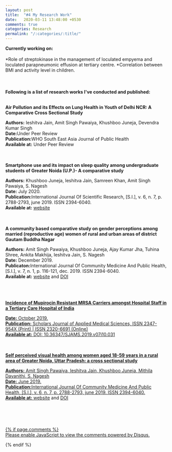 ```yaml
---
layout: post
title:  "#4 My Research Work"
date:   2020-03-11 13:48:00 +0530
comments: true
categories: Research
permalink: "/:categories/:title/"
---
```


<b>Currently working on:</b> <br/> 
<br/>
*Role of streptokinase in the management of loculated empyema and loculated parapneumonic effusion at tertiary centre.
*Correlation between BMI and activity level in children. <br/>
<br/>
<br/>
<br/>
<b>Following is a list of research works I've conducted and published:</b>
<br/>
<br/>

<b>Air Pollution and its Effects on Lung Health in Youth of Delhi NCR: A Comparative Cross Sectional Study</b>

<b>Authors:</b> Ieshitva Jain, Amit Singh Pawaiya, Khushboo Juneja, Devendra Kumar Singh<br/>
<b>Date:</b>Under Peer Review<br/>
<b>Publication:</b>WHO South East Asia Journal of Public Health<br/>
<b>Available at:</b> Under Peer Review
	<br/>
	<br/>
	<br/>

<b>Smartphone use and its impact on sleep quality among undergraduate students of Greater Noida (U.P.)- A comparative study</b>

<b>Authors:</b> Khushboo Juneja, Ieshitva Jain, Samreen Khan, Amit Singh Pawaiya, S. Nagesh<br/>
<b>Date:</b> July 2020.<br/>
<b>Publication:</b>International Journal Of Scientific Research, [S.l.], v. 6, n. 7, p. 2788-2793, june 2019. ISSN 2394-6040.<br/>
<b>Available at:</b> <a href="https://www.worldwidejournals.com/international-journal-of-scientific-research-(IJSR)/fileview/smartphone-use-and-its-impact-on-sleep-quality-among-undergraduate-students-of-greater-noida-up-a-comparative-study_July_2020_7781516301_8644097.pdf">website</a>
	<br/>
	<br/>
	<br/>


<b>A community based comparative study on gender perceptions among married (reproductive age) women of rural and urban areas of district Gautam Buddha Nagar</b>

<b>Authors:</b> Amit Singh Pawaiya, Khushboo Juneja, Ajay Kumar Jha, Tuhina Shree, Ankita Makhija, Ieshitva Jain, S. Nagesh<br/>
<b>Date:</b> December 2019.<br/>
<b>Publicaton:</b>International Journal Of Community Medicine And Public Health,
[S.l.], v. 7, n. 1, p. 116-121, dec. 2019. ISSN 2394-6040.<br/>
<b>Available at:</b> <a href="https://www.ijcmph.com/index.php/ijcmph/article/view/5822">website</a> and <a href="http://dx.doi.org/10.18203/2394-6040.ijcmph20195839">DOI
	<br/>
	<br/>
	<br/>
	<br/>




<b>Incidence of Mupirocin Resistant MRSA Carriers amongst Hospital Staff in a Tertiary Care Hospital of India</b>

<b>Date:</b> October 2019.<br/>
<b>Publication:</b> Scholars Journal of Applied Medical Sciences, ISSN 2347-954X (Print) | ISSN 2320-6691 (Online)<br/>
<b>Available at:</b> DOI: 10.36347/SJAMS.2019.v07i10.031
	<br/>
	<br/>
	<br/>



<b>Self perceived visual health among women aged 18-59 years in a rural area of Greater Noida, Uttar Pradesh: a cross sectional study</b>

<b>Authors:</b> Amit Singh Pawaiya, Ieshitva Jain, Khushboo Juneja, Mithila Dayanithi, S. Nagesh<br/>
<b>Date:</b> June 2019.<br/>
<b>Publication:</b>International Journal Of Community Medicine And Public Health, [S.l.], v. 6, n. 7, p. 2788-2793, june 2019. ISSN 2394-6040.<br/>
<b>Available at:</b> <a href="https://www.ijcmph.com/index.php/ijcmph/article/view/4924">website</a> and <a href="http://dx.doi.org/10.18203/2394-6040.ijcmph20192595.">DOI
	<br/>
	<br/>
	<br/>




<br/>
<br/>
{% if page.comments %}
<div id="disqus_thread"></div>
<script>

/**
*  RECOMMENDED CONFIGURATION VARIABLES: EDIT AND UNCOMMENT THE SECTION BELOW TO INSERT DYNAMIC VALUES FROM YOUR PLATFORM OR CMS.
*  LEARN WHY DEFINING THESE VARIABLES IS IMPORTANT: https://disqus.com/admin/universalcode/#configuration-variables*/
/*
var disqus_config = function () {
this.page.url = PAGE_URL;  // Replace PAGE_URL with your page's canonical URL variable
this.page.identifier = PAGE_IDENTIFIER; // Replace PAGE_IDENTIFIER with your page's unique identifier variable
};
*/
(function() { // DON'T EDIT BELOW THIS LINE
var d = document, s = d.createElement('script');
s.src = 'https://https-ieshitva-com-1.disqus.com/embed.js';
s.setAttribute('data-timestamp', +new Date());
(d.head || d.body).appendChild(s);
})();
</script>
<noscript>Please enable JavaScript to view the <a href="https://disqus.com/?ref_noscript">comments powered by Disqus.</a></noscript>
                            
{% endif %}